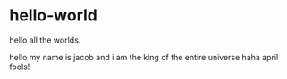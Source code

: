 # hello-world

hello all the worlds.

hello my name is jacob and i am the king of the entire universe haha april fools!

